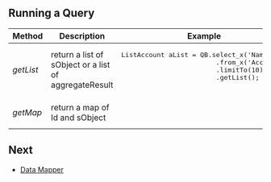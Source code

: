 ## Running a Query




<table>
<thead>
<tr>
  <th>Method</th>
  <th>Description</th>
  <th>Example</th>
</tr>
</thead>
<tbody>
<tr>
  <td>
  <em>getList</em>
  </td>
  <td>
    return a list of sObject or a list of aggregateResult
  </td>
  <td>
    <pre lang='apex'>ListAccount aList = QB.select_x('Name')
                        .from_x('Account')
                        .limitTo(10)
                        .getList();
    </pre>
  </td>
</tr>
<tr>
</tr>
<tr>
  <td>
  <em>getMap</em>
  </td>
   <td>
    return a map of Id and sObject
  </td>
  <td>
<pre lang='apex'>  

</pre>
  </td>
</tr>
</table>


## Next

* [Data Mapper](../DM/README.md) 
